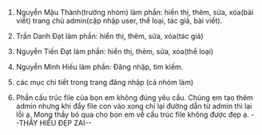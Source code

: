 1. Nguyễn Mậu Thành(trưởng nhóm) làm phần: hiển thị, thêm, sửa, xóa(bài viết) trang chủ admin(cập nhập user, thể loại, tác giả, bài viết).
2. Trần Danh Đạt làm phần: hiển thị, thêm, sửa, xóa(tác giả)
3. Nguyễn Tiến Đạt làm phần: hiển thị, thêm, sửa, xóa(thể loại)
4. Nguyễn Minh Hiếu làm phần: Đăng nhập, tìm kiếm.
5. các mục chi tiết trong trang đăng nhập (cả nhóm làm)

6. Phần cấu trúc file của bọn em không đúng yêu cầu. Chúng em tạo thêm admin nhưng khi đẩy file con vào xong chỉ lại đường dẫn từ admin thì lại lỗi ạ. Mong thầy bỏ qua cho bọn em về cấu trúc file không được đẹp ạ. 
                                                                                             --THẦY HIẾU ĐẸP ZAI--
